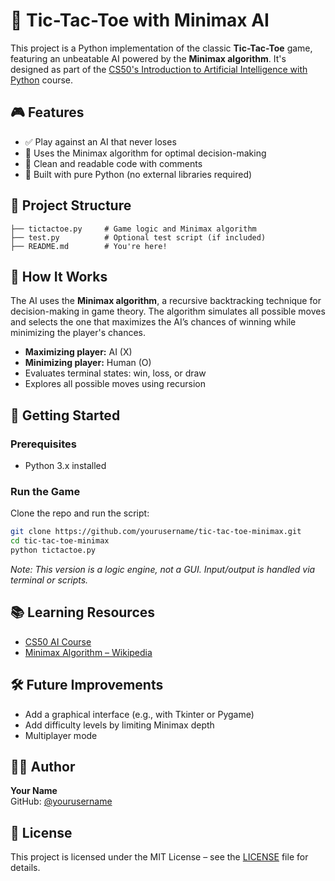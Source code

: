 
# 🧠 Tic-Tac-Toe with Minimax AI

This project is a Python implementation of the classic **Tic-Tac-Toe** game, featuring an unbeatable AI powered by the **Minimax algorithm**. It's designed as part of the [CS50's Introduction to Artificial Intelligence with Python](https://cs50.harvard.edu/ai/) course.

## 🎮 Features

- ✅ Play against an AI that never loses
- 🧠 Uses the Minimax algorithm for optimal decision-making
- 🧪 Clean and readable code with comments
- 🐍 Built with pure Python (no external libraries required)

## 📂 Project Structure

```
├── tictactoe.py     # Game logic and Minimax algorithm
├── test.py          # Optional test script (if included)
├── README.md        # You're here!
```

## 🧠 How It Works

The AI uses the **Minimax algorithm**, a recursive backtracking technique for decision-making in game theory. The algorithm simulates all possible moves and selects the one that maximizes the AI’s chances of winning while minimizing the player's chances.

- **Maximizing player:** AI (X)
- **Minimizing player:** Human (O)
- Evaluates terminal states: win, loss, or draw
- Explores all possible moves using recursion

## 🚀 Getting Started

### Prerequisites

- Python 3.x installed

### Run the Game

Clone the repo and run the script:

```bash
git clone https://github.com/yourusername/tic-tac-toe-minimax.git
cd tic-tac-toe-minimax
python tictactoe.py
```

*Note: This version is a logic engine, not a GUI. Input/output is handled via terminal or scripts.*

## 📚 Learning Resources

- [CS50 AI Course](https://cs50.harvard.edu/ai/)
- [Minimax Algorithm – Wikipedia](https://en.wikipedia.org/wiki/Minimax)

## 🛠️ Future Improvements

- Add a graphical interface (e.g., with Tkinter or Pygame)
- Add difficulty levels by limiting Minimax depth
- Multiplayer mode

## 🧑‍💻 Author

**Your Name**  
GitHub: [@yourusername](https://github.com/yourusername)

## 📝 License

This project is licensed under the MIT License – see the [LICENSE](LICENSE) file for details.
